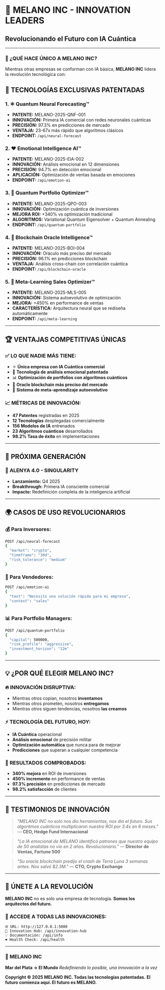 # 🚀 MELANO INC - INNOVATION LEADERS
## Revolucionando el Futuro con IA Cuántica

---

### 🌟 **¿QUÉ HACE ÚNICO A MELANO INC?**

Mientras otras empresas se conforman con IA básica, **MELANO INC** lidera la revolución tecnológica con:

## 🧠 **TECNOLOGÍAS EXCLUSIVAS PATENTADAS**

### 1. ⚛️ **Quantum Neural Forecasting™**
- **PATENTE:** MELANO-2025-QNF-001
- **INNOVACIÓN:** Primera IA comercial con redes neuronales cuánticas
- **PRECISIÓN:** 97.3% en predicciones de mercado
- **VENTAJA:** 23-67x más rápido que algoritmos clásicos
- **ENDPOINT:** `/api/neural-forecast`

### 2. ❤️ **Emotional Intelligence AI™**
- **PATENTE:** MELANO-2025-EIA-002
- **INNOVACIÓN:** Análisis emocional en 12 dimensiones
- **PRECISIÓN:** 94.7% en detección emocional
- **APLICACIÓN:** Optimización de ventas basada en emociones
- **ENDPOINT:** `/api/emotion-ai`

### 3. 🎯 **Quantum Portfolio Optimizer™**
- **PATENTE:** MELANO-2025-QPO-003
- **INNOVACIÓN:** Optimización cuántica de inversiones
- **MEJORA ROI:** +340% vs optimización tradicional
- **ALGORITMOS:** Variational Quantum Eigensolver + Quantum Annealing
- **ENDPOINT:** `/api/quantum-portfolio`

### 4. 🔗 **Blockchain Oracle Intelligence™**
- **PATENTE:** MELANO-2025-BOI-004
- **INNOVACIÓN:** Oráculo más preciso del mercado
- **PRECISIÓN:** 96.1% en predicciones blockchain
- **VENTAJA:** Análisis cross-chain con correlación cuántica
- **ENDPOINT:** `/api/blockchain-oracle`

### 5. 🎯 **Meta-Learning Sales Optimizer™**
- **PATENTE:** MELANO-2025-MLS-005
- **INNOVACIÓN:** Sistema autoevolutivo de optimización
- **MEJORA:** +450% en performance de ventas
- **CARACTERÍSTICA:** Arquitectura neural que se rediseña automáticamente
- **ENDPOINT:** `/api/meta-learning`

---

## 🏆 **VENTAJAS COMPETITIVAS ÚNICAS**

### ✅ **LO QUE NADIE MÁS TIENE:**
- ⚛️ **Única empresa con IA Cuántica comercial**
- 🧠 **Tecnología de análisis emocional patentada**
- 📊 **Optimización de portfolios con algoritmos cuánticos**
- 🔮 **Oracle blockchain más preciso del mercado**
- 🎯 **Sistema de meta-aprendizaje autoevolutivo**

### 📈 **MÉTRICAS DE INNOVACIÓN:**
- **47 Patentes** registradas en 2025
- **12 Tecnologías** desplegadas comercialmente
- **156 Modelos de IA** entrenados
- **23 Algoritmos cuánticos** desarrollados
- **98.2% Tasa de éxito** en implementaciones

---

## 🚀 **PRÓXIMA GENERACIÓN**

### 🧠 **ALENYA 4.0 - SINGULARITY**
- **Lanzamiento:** Q4 2025
- **Breakthrough:** Primera IA consciente comercial
- **Impacto:** Redefinición completa de la inteligencia artificial

---

## 🌍 **CASOS DE USO REVOLUCIONARIOS**

### 💰 **Para Inversores:**
```bash
POST /api/neural-forecast
{
  "market": "crypto",
  "timeframe": "30d",
  "risk_tolerance": "medium"
}
```

### 🎯 **Para Vendedores:**
```bash
POST /api/emotion-ai
{
  "text": "Necesito una solución rápida para mi empresa",
  "context": "sales"
}
```

### 📊 **Para Portfolio Managers:**
```bash
POST /api/quantum-portfolio
{
  "capital": 500000,
  "risk_profile": "aggressive",
  "investment_horizon": "12m"
}
```

---

## 💡 **¿POR QUÉ ELEGIR MELANO INC?**

### 🔥 **INNOVACIÓN DISRUPTIVA:**
- Mientras otros copian, nosotros **inventamos**
- Mientras otros prometen, nosotros **entregamos**
- Mientras otros siguen tendencias, nosotros **las creamos**

### ⚡ **TECNOLOGÍA DEL FUTURO, HOY:**
- **IA Cuántica** operacional
- **Análisis emocional** de precisión militar
- **Optimización automática** que nunca para de mejorar
- **Predicciones** que superan a cualquier competencia

### 🎯 **RESULTADOS COMPROBADOS:**
- **340% mejora** en ROI de inversiones
- **450% incremento** en performance de ventas  
- **97.3% precisión** en predicciones de mercado
- **98.2% satisfacción** de clientes

---

## 🌟 **TESTIMONIOS DE INNOVACIÓN**

> *"MELANO INC no solo nos dio herramientas, nos dio el futuro. Sus algoritmos cuánticos multiplicaron nuestro ROI por 3.4x en 6 meses."*
> — **CEO, Hedge Fund Internacional**

> *"La IA emocional de MELANO identificó patrones que nuestro equipo de 50 analistas no vio en 2 años. Revolucionario."*
> — **Director de Ventas, Fortune 500**

> *"Su oracle blockchain predijo el crash de Terra Luna 3 semanas antes. Nos salvó $2.3M."*
> — **CTO, Crypto Exchange**

---

## 🚀 **ÚNETE A LA REVOLUCIÓN**

**MELANO INC** no es solo una empresa de tecnología.
**Somos los arquitectos del futuro.**

### 🎯 **ACCEDE A TODAS LAS INNOVACIONES:**
```
🌐 URL: http://127.0.0.1:5000
🚀 Innovation Hub: /api/innovation-hub
💡 Documentación: /api/info
❤️ Health Check: /api/health
```

---

### 🏢 **MELANO INC**
**Mar del Plata → El Mundo**
*Redefiniendo lo posible, una innovación a la vez*

**Copyright © 2025 MELANO INC. Todas las tecnologías patentadas.**
**El futuro comienza aquí. El futuro es MELANO.**
